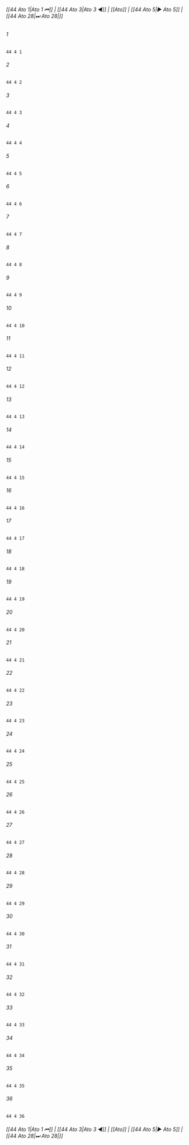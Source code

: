 
###### [[44 Ato 1|Ato 1 ⏮]] | [[44 Ato 3|Ato 3 ◀]] | [[Ato]] | [[44 Ato 5|▶ Ato 5]] | [[44 Ato 28|⏭ Ato 28|]]

###### 1
``` verse
44 4 1 
```
###### 2
``` verse
44 4 2 
```
###### 3
``` verse
44 4 3 
```
###### 4
``` verse
44 4 4 
```
###### 5
``` verse
44 4 5 
```
###### 6
``` verse
44 4 6 
```
###### 7
``` verse
44 4 7 
```
###### 8
``` verse
44 4 8 
```
###### 9
``` verse
44 4 9 
```
###### 10
``` verse
44 4 10 
```
###### 11
``` verse
44 4 11 
```
###### 12
``` verse
44 4 12 
```
###### 13
``` verse
44 4 13 
```
###### 14
``` verse
44 4 14 
```
###### 15
``` verse
44 4 15 
```
###### 16
``` verse
44 4 16 
```
###### 17
``` verse
44 4 17 
```
###### 18
``` verse
44 4 18 
```
###### 19
``` verse
44 4 19 
```
###### 20
``` verse
44 4 20 
```
###### 21
``` verse
44 4 21 
```
###### 22
``` verse
44 4 22 
```
###### 23
``` verse
44 4 23 
```
###### 24
``` verse
44 4 24 
```
###### 25
``` verse
44 4 25 
```
###### 26
``` verse
44 4 26 
```
###### 27
``` verse
44 4 27 
```
###### 28
``` verse
44 4 28 
```
###### 29
``` verse
44 4 29 
```
###### 30
``` verse
44 4 30 
```
###### 31
``` verse
44 4 31 
```
###### 32
``` verse
44 4 32 
```
###### 33
``` verse
44 4 33 
```
###### 34
``` verse
44 4 34 
```
###### 35
``` verse
44 4 35 
```
###### 36
``` verse
44 4 36 
```

###### [[44 Ato 1|Ato 1 ⏮]] | [[44 Ato 3|Ato 3 ◀]] | [[Ato]] | [[44 Ato 5|▶ Ato 5]] | [[44 Ato 28|⏭ Ato 28|]]

